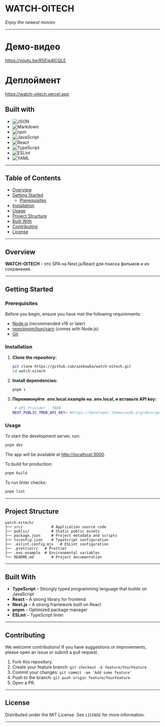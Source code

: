 # WATCH-OITECH

*Enjoy the newest movies*


---

# Демо-видео
https://youtu.be/R5Eip4lCQLE
# Деплоймент
https://watch-oitech.vercel.app

## Built with

- ![JSON](https://img.shields.io/badge/-JSON-black?logo=json&logoColor=white)
- ![Markdown](https://img.shields.io/badge/-Markdown-black?logo=markdown&logoColor=white)
- ![npm](https://img.shields.io/badge/-npm-red?logo=npm&logoColor=white)
- ![JavaScript](https://img.shields.io/badge/-JavaScript-yellow?logo=javascript&logoColor=black)
- ![React](https://img.shields.io/badge/-React-61DAFB?logo=react&logoColor=black)
- ![TypeScript](https://img.shields.io/badge/-TypeScript-3178C6?logo=typescript&logoColor=white)
- ![ESLint](https://img.shields.io/badge/-ESLint-4B32C3?logo=eslint&logoColor=white)
- ![YAML](https://img.shields.io/badge/-YAML-red?logo=yaml&logoColor=white)

---

## Table of Contents

- [Overview](#overview)
- [Getting Started](#getting-started)
  - [Prerequisites](#prerequisites)
- [Installation](#installation)
- [Usage](#usage)
- [Project Structure](#project-structure)
- [Built With](#built-with)
- [Contributing](#contributing)
- [License](#license)

---

## Overview

**WATCH-OITECH** - это SPA на Next.js/React для поиска фильмов и их сохранения.

---

## Getting Started

### Prerequisites

Before you begin, ensure you have met the following requirements:

- [Node.js](https://nodejs.org/) (recommended v16 or later)
- [npm/pnpm/bun/yarn](https://www.npmjs.com/) (comes with Node.js)
- [Git](https://git-scm.com/)

### Installation

1. **Clone the repository:**
   ```bash
   git clone https://github.com/azekowka/watch-oitech.git
   cd watch-oitech
   ```

2. **Install dependencies:**
   ```bash
   pnpm i
   ```
3. **Переименуйте .env.local.example на .env.local, и вставьте API key:**
   ```bash
    # API Provider - TBDB
   NEXT_PUBLIC_TMDB_API_KEY= #https://developer.themoviedb.org/docs/getting-started
   ```

### Usage

To start the development server, run:
```bash
pnpm dev
```
The app will be available at [http://localhost:3000](http://localhost:3000).

To build for production:
```bash
pnpm build
```

To run linter checks:
```bash
pnpm lint
```

---

## Project Structure

```
watch-oitech/
├── src/             # Application source code
├── public/          # Static public assets
├── package.json     # Project metadata and scripts
├── tsconfig.json    # TypeScript configuration
├── .eslint.config.mjs   # ESLint configuration
├── .prettierrc   # Prettier
├── .env.example  # Environmental variables
└── README.md        # Project documentation
```

---

## Built With

- **TypeScript** – Strongly typed programming language that builds on JavaScript
- **React** – A strong library for frontend
- **Next.js** – A strong framework built on React
- **pnpm** – Optimized package manager
- **ESLint** – TypeScript linter

---

## Contributing

We welcome contributions! If you have suggestions or improvements, please open an issue or submit a pull request.

1. Fork this repository.
2. Create your feature branch: `git checkout -b feature/YourFeature`
3. Commit your changes: `git commit -am 'Add some feature'`
4. Push to the branch: `git push origin feature/YourFeature`
5. Open a PR.

---

## License

Distributed under the MIT License. See `LICENSE` for more information.

---
